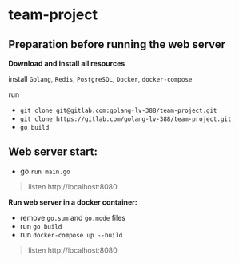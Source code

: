 # team-project

**Preparation before running the web server**
-
**Download and install all resources**

install `Golang`, `Redis`, `PostgreSQL`, `Docker`, `docker-compose`

run
* `git clone git@gitlab.com:golang-lv-388/team-project.git`
* `git clone https://gitlab.com/golang-lv-388/team-project.git`
* `go build`

**Web server start:**
-
* go `run main.go`
> listen http://localhost:8080

**Run web server in a docker container:**
 * remove `go.sum` and `go.mode` files
 * run `go build`
 * run `docker-compose up --build`
> listen http://localhost:8080

